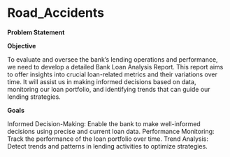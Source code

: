 # Road_Accidents

**Problem Statement**

**Objective**

To evaluate and oversee the bank’s lending operations and performance, we need to develop a detailed Bank Loan Analysis Report. This report aims to offer insights into crucial loan-related metrics and their variations over time. It will assist us in making informed decisions based on data, monitoring our loan portfolio, and identifying trends that can guide our lending strategies.

**Goals**

Informed Decision-Making: Enable the bank to make well-informed decisions using precise and current loan data.
Performance Monitoring: Track the performance of the loan portfolio over time.
Trend Analysis: Detect trends and patterns in lending activities to optimize strategies.
